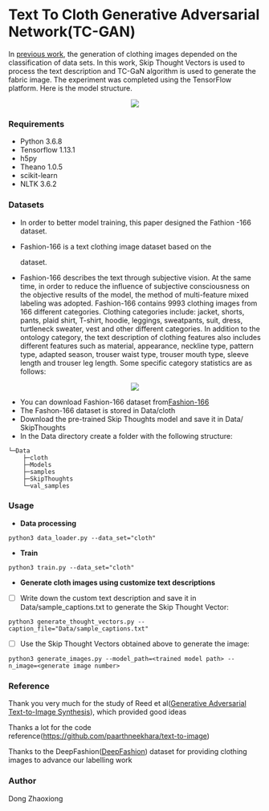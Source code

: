 # Text To Cloth Generative Adversarial Network(TC-GAN)

In [previous work](https://github.com/DongZhaoXiong/C-DCGAN.git), the generation of clothing images depended on the classification of data sets. In this work, Skip Thought Vectors is used to process the text description and TC-GaN algorithm is used to generate the fabric image. The experiment was completed using the TensorFlow platform. Here is the model structure.

<div align=center>
<img src="https://github.com/DongZhaoXiong/Text-to-Cloth-GAN/blob/main/TC-GAN%20network.png" > 
</div>


### Requirements

- Python 3.6.8
- Tensorflow 1.13.1
- h5py
- Theano 1.0.5
- scikit-learn 
- NLTK 3.6.2

### Datasets

- In order to better model training, this paper designed the Fathion -166 dataset.

- Fashion-166 is a text clothing image dataset based on the 

  [DeepFashion]: https://openaccess.thecvf.com/content_cvpr_2016/html/Liu_DeepFashion_Powering_Robust_CVPR_2016_paper.html

   dataset.

- Fashion-166 describes the text through subjective vision. At the same time, in order to reduce the influence of subjective consciousness on the objective results of the model, the method of multi-feature mixed labeling was adopted. Fashion-166 contains 9993 clothing images from 166 different categories. Clothing categories include: jacket, shorts, pants, plaid shirt, T-shirt, hoodie, leggings, sweatpants, suit, dress, turtleneck sweater, vest and other different categories. In addition to the ontology category, the text description of clothing features also includes different features such as material, appearance, neckline type, pattern type, adapted season, trouser waist type, trouser mouth type, sleeve length and trouser leg length. Some specific category statistics are as follows:

<div align=center>
<img src="https://github.com/DongZhaoXiong/Text-to-Cloth-GAN/blob/main/Fashion-166(part).png" > 
</div>

- You can download Fashion-166 dataset from[Fashion-166](https://drive.google.com/file/d/1RYBb-x6tgm7Jyo2ZuMS_6_QWkYnc3qD3/view?usp=sharing)
- The Fashon-166 dataset is stored in Data/cloth
- Download the pre-trained Skip Thoughts model and save it in Data/ SkipThoughts
- In the Data directory create a folder with the following structure:

~~~
└─Data
    ├─cloth
    ├─Models
    ├─samples
    ├─SkipThoughts
    └─val_samples
~~~

### Usage

- **Data processing**

~~~
python3 data_loader.py --data_set="cloth"
~~~

- **Train**

~~~
python3 train.py --data_set="cloth"
~~~

- **Generate cloth images using customize text descriptions**

- [ ] Write down the custom text description and save it in Data/sample_captions.txt to generate the Skip Thought Vector:

~~~
python3 generate_thought_vectors.py --caption_file="Data/sample_captions.txt"
~~~

- [ ] Use the Skip Thought Vectors obtained above to generate the image:

~~~
python3 generate_images.py --model_path=<trained model path> --n_image=<generate image number>
~~~

### Reference

Thank you very much for the study of Reed et al([Generative Adversarial Text-to-Image Synthesis](http://arxiv.org/abs/1605.05396)), which provided good ideas

Thanks a lot for the code reference(https://github.com/paarthneekhara/text-to-image)

Thanks to the DeepFashion([DeepFashion](https://openaccess.thecvf.com/content_cvpr_2016/html/Liu_DeepFashion_Powering_Robust_CVPR_2016_paper.html)) dataset for providing clothing images to advance our labelling work

### Author
Dong Zhaoxiong
